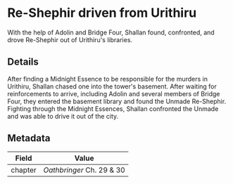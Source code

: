 # Re-Shephir driven from Urithiru
With the help of Adolin and Bridge Four, Shallan found, confronted, and drove Re-Shephir out of Urithiru's libraries.

## Details
After finding a Midnight Essence to be responsible for the murders in Urithiru, Shallan chased one into the tower's basement. After waiting for reinforcements to arrive, including Adolin and several members of Bridge Four, they entered the basement library and found the Unmade Re-Shephir. Fighting through the Midnight Essences, Shallan confronted the Unmade and was able to drive it out of the city.

## Metadata
| Field | Value |
| ----- | ----- |
| chapter | *Oathbringer* Ch. 29 & 30 |
